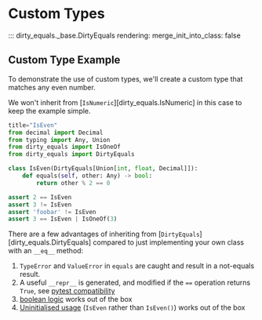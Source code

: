 # Custom Types

::: dirty_equals._base.DirtyEquals
    rendering:
      merge_init_into_class: false

## Custom Type Example

To demonstrate the use of custom types, we'll create a custom type that matches any even number.

We won't inherit from [`IsNumeric`][dirty_equals.IsNumeric] in this case to keep the example simple.

```py
title="IsEven"
from decimal import Decimal
from typing import Any, Union
from dirty_equals import IsOneOf
from dirty_equals import DirtyEquals

class IsEven(DirtyEquals[Union[int, float, Decimal]]):
    def equals(self, other: Any) -> bool:
        return other % 2 == 0

assert 2 == IsEven
assert 3 != IsEven
assert 'foobar' != IsEven
assert 3 == IsEven | IsOneOf(3)
```

There are a few advantages of inheriting from [`DirtyEquals`][dirty_equals.DirtyEquals] compared to just
implementing your own class with an `__eq__` method:

1. `TypeError` and `ValueError` in `equals` are caught and result in a not-equals result.
2. A useful `__repr__` is generated, and modified if the `==` operation returns `True`,
   see [pytest compatibility](../usage.md#__repr__-and-pytest-compatibility)
3. [boolean logic](../usage.md#boolean-logic) works out of the box
4. [Uninitialised usage](../usage.md#initialised-vs-class-comparison)
   (`IsEven` rather than `IsEven()`) works out of the box
